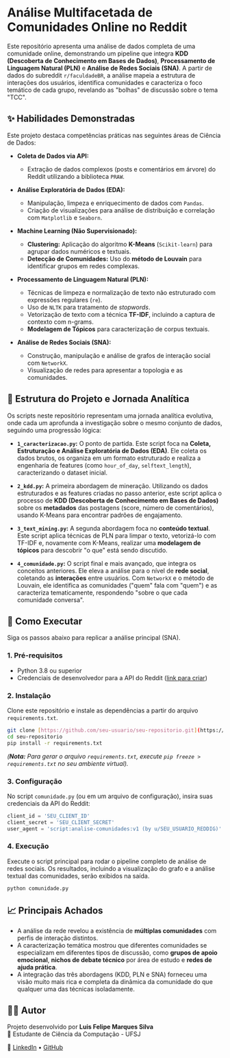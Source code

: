 # Análise Multifacetada de Comunidades Online no Reddit

Este repositório apresenta uma análise de dados completa de uma comunidade online, demonstrando um pipeline que integra **KDD (Descoberta de Conhecimento em Bases de Dados)**, **Processamento de Linguagem Natural (PLN)** e **Análise de Redes Sociais (SNA)**. A partir de dados do subreddit `r/faculdadeBR`, a análise mapeia a estrutura de interações dos usuários, identifica comunidades e caracteriza o foco temático de cada grupo, revelando as "bolhas" de discussão sobre o tema "TCC".

## ✨ Habilidades Demonstradas

Este projeto destaca competências práticas nas seguintes áreas de Ciência de Dados:

* **Coleta de Dados via API:**
    * Extração de dados complexos (posts e comentários em árvore) do Reddit utilizando a biblioteca `PRAW`.

* **Análise Exploratória de Dados (EDA):**
    * Manipulação, limpeza e enriquecimento de dados com `Pandas`.
    * Criação de visualizações para análise de distribuição e correlação com `Matplotlib` e `Seaborn`.

* **Machine Learning (Não Supervisionado):**
    * **Clustering:** Aplicação do algoritmo **K-Means** (`Scikit-learn`) para agrupar dados numéricos e textuais.
    * **Detecção de Comunidades:** Uso do **método de Louvain** para identificar grupos em redes complexas.

* **Processamento de Linguagem Natural (PLN):**
    * Técnicas de limpeza e normalização de texto não estruturado com expressões regulares (`re`).
    * Uso de `NLTK` para tratamento de *stopwords*.
    * Vetorização de texto com a técnica **TF-IDF**, incluindo a captura de contexto com n-grams.
    * **Modelagem de Tópicos** para caracterização de corpus textuais.

* **Análise de Redes Sociais (SNA):**
    * Construção, manipulação e análise de grafos de interação social com `NetworkX`.
    * Visualização de redes para apresentar a topologia e as comunidades.

## 📂 Estrutura do Projeto e Jornada Analítica

Os scripts neste repositório representam uma jornada analítica evolutiva, onde cada um aprofunda a investigação sobre o mesmo conjunto de dados, seguindo uma progressão lógica:

* **`1_caracterizacao.py`:** O ponto de partida. Este script foca na **Coleta, Estruturação e Análise Exploratória de Dados (EDA)**. Ele coleta os dados brutos, os organiza em um formato estruturado e realiza a engenharia de features (como `hour_of_day`, `selftext_length`), caracterizando o dataset inicial.

* **`2_kdd.py`:** A primeira abordagem de mineração. Utilizando os dados estruturados e as features criadas no passo anterior, este script aplica o processo de **KDD (Descoberta de Conhecimento em Bases de Dados)** sobre os **metadados** das postagens (score, número de comentários), usando K-Means para encontrar padrões de engajamento.

* **`3_text_mining.py`:** A segunda abordagem foca no **conteúdo textual**. Este script aplica técnicas de PLN para limpar o texto, vetorizá-lo com TF-IDF e, novamente com K-Means, realizar uma **modelagem de tópicos** para descobrir "o que" está sendo discutido.

* **`4_comunidade.py`:** O script final e mais avançado, que integra os conceitos anteriores. Ele eleva a análise para o nível de **rede social**, coletando as **interações** entre usuários. Com `NetworkX` e o método de Louvain, ele identifica as comunidades ("quem" fala com "quem") e as caracteriza tematicamente, respondendo "sobre o que cada comunidade conversa".

## 🚀 Como Executar

Siga os passos abaixo para replicar a análise principal (SNA).

### 1. Pré-requisitos
* Python 3.8 ou superior
* Credenciais de desenvolvedor para a API do Reddit ([link para criar](https://www.reddit.com/prefs/apps))

### 2. Instalação
Clone este repositório e instale as dependências a partir do arquivo `requirements.txt`.
```bash
git clone [https://github.com/seu-usuario/seu-repositorio.git](https://github.com/seu-usuario/seu-repositorio.git)
cd seu-repositorio
pip install -r requirements.txt
```
*(**Nota:** Para gerar o arquivo `requirements.txt`, execute `pip freeze > requirements.txt` no seu ambiente virtual).*

### 3. Configuração
No script `comunidade.py` (ou em um arquivo de configuração), insira suas credenciais da API do Reddit:
```python
client_id = 'SEU_CLIENT_ID'
client_secret = 'SEU_CLIENT_SECRET'
user_agent = 'script:analise-comunidades:v1 (by u/SEU_USUARIO_REDDIG)'
```

### 4. Execução
Execute o script principal para rodar o pipeline completo de análise de redes sociais. Os resultados, incluindo a visualização do grafo e a análise textual das comunidades, serão exibidos na saída.
```bash
python comunidade.py
```

## 📈 Principais Achados
* A análise da rede revelou a existência de **múltiplas comunidades** com perfis de interação distintos.
* A caracterização temática mostrou que diferentes comunidades se especializam em diferentes tipos de discussão, como **grupos de apoio emocional**, **nichos de debate técnico** por área de estudo e **redes de ajuda prática**.
* A integração das três abordagens (KDD, PLN e SNA) forneceu uma visão muito mais rica e completa da dinâmica da comunidade do que qualquer uma das técnicas isoladamente.

## 👨‍💻 Autor

Projeto desenvolvido por **Luis Felipe Marques Silva**  
📌 Estudante de Ciência da Computação - UFSJ  

🔗 [LinkedIn](https://linkedin.com/in/luisfelipemsilva) • [GitHub](https://github.com/Felipao98)
